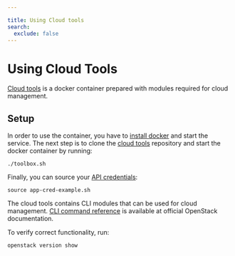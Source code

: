 ```yaml
---

title: Using Cloud tools
search:
  exclude: false
---
```


# Using Cloud Tools

[Cloud tools](https://gitlab.ics.muni.cz/cloud/cloud-tools) is a docker container prepared with modules required for cloud management.

## Setup

In order to use the container, you have to [install docker](https://docs.docker.com/engine/install/centos/) and start the service.
The next step is to clone the [cloud tools](https://gitlab.ics.muni.cz/cloud/cloud-tools) repository
and start the docker container by running:

```
./toolbox.sh
```

Finally, you can source your [API credentials](OpenStack/how-to-guides/obtaining-api-key):

```
source app-cred-example.sh
```

The cloud tools contains CLI modules that can be used for cloud management.
[CLI command reference](https://docs.openstack.org/python-openstackclient/train/cli/command-list.html) is available at official OpenStack documentation.

To verify correct functionality, run:

```
openstack version show
```
